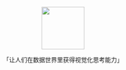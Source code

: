 <p align="center">
  <a href="https://antv.vision">
    <img width="100" src="https://gw.alipayobjects.com/mdn/rms_0d75e8/afts/img/A*vzhGTL9lzu8AAAAAAAAAAAAAARQnAQ">
  </a>
</p>

<p align="center">「让人们在数据世界里获得视觉化思考能力」</p>


